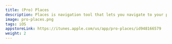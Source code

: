 ```yaml
---
title: (Pro) Places
description: Places is navigation tool that lets you navigate to your places easily for everyone
image: pro-places.png
tags: iOS
appstoreLink: https://itunes.apple.com/us/app/pro-places/id948166579 
weight: 2
---
```

